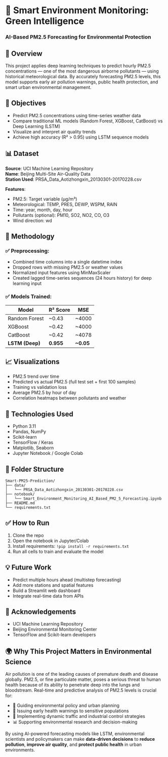 
# 🧠 Smart Environment Monitoring: Green Intelligence  
### AI-Based PM2.5 Forecasting for Environmental Protection

## 📌 Overview
This project applies deep learning techniques to predict hourly PM2.5 concentrations — one of the most dangerous airborne pollutants — using historical meteorological data. By accurately forecasting PM2.5 levels, this model supports early air pollution warnings, public health protection, and smart urban environmental management.

## 🎯 Objectives
- Predict PM2.5 concentrations using time-series weather data
- Compare traditional ML models (Random Forest, XGBoost, CatBoost) vs Deep Learning (LSTM)
- Visualize and interpret air quality trends
- Achieve high accuracy (R² > 0.95) using LSTM sequence models

## 📊 Dataset
**Source**: UCI Machine Learning Repository  
**Name**: Beijing Multi-Site Air-Quality Data  
**Station Used**: PRSA_Data_Aotizhongxin_20130301-20170228.csv

**Features**:
- PM2.5: Target variable (µg/m³)
- Meteorological: TEMP, PRES, DEWP, WSPM, RAIN
- Time: year, month, day, hour
- Pollutants (optional): PM10, SO2, NO2, CO, O3
- Wind direction: wd

## 🧪 Methodology

### ✅ Preprocessing:
- Combined time columns into a single datetime index
- Dropped rows with missing PM2.5 or weather values
- Normalized input features using MinMaxScaler
- Created lagged time-series sequences (24 hours history) for deep learning input

### ✅ Models Trained:

| Model         | R² Score | MSE       |
|---------------|----------|-----------|
| Random Forest | ~0.43    | ~4000     |
| XGBoost       | ~0.42    | ~4000     |
| CatBoost      | ~0.42    | ~4078     |
| **LSTM (Deep)**   | **0.955**  | **~0.05** |

## 📈 Visualizations
- PM2.5 trend over time
- Predicted vs actual PM2.5 (full test set + first 100 samples)
- Training vs validation loss
- Average PM2.5 by hour of day
- Correlation heatmaps between pollutants and weather

## 🧠 Technologies Used
- Python 3.11
- Pandas, NumPy
- Scikit-learn
- TensorFlow / Keras
- Matplotlib, Seaborn
- Jupyter Notebook / Google Colab

## 📁 Folder Structure
```
Smart-PM25-Prediction/
├── data/
│   └── PRSA_Data_Aotizhongxin_20130301-20170228.csv
├── notebook/
│   └── Smart_Environment_Monitoring_AI_Based_PM2_5_Forecasting.ipynb
├── README.md
└── requirements.txt
```

## ✅ How to Run
1. Clone the repo
2. Open the notebook in Jupyter/Colab
3. Install requirements: `!pip install -r requirements.txt`
4. Run all cells to train and evaluate the model

## 💡 Future Work
- Predict multiple hours ahead (multistep forecasting)
- Add more stations and spatial features
- Build a Streamlit web dashboard
- Integrate real-time data from APIs

## 🙌 Acknowledgements
- UCI Machine Learning Repository
- Beijing Environmental Monitoring Center
- TensorFlow and Scikit-learn developers

## 🌍 Why This Project Matters in Environmental Science

Air pollution is one of the leading causes of premature death and disease globally. PM2.5, or fine particulate matter, poses a serious threat to human health because of its ability to penetrate deep into the lungs and bloodstream. Real-time and predictive analysis of PM2.5 levels is crucial for:

- 🌱 Guiding environmental policy and urban planning
- 🏥 Issuing early health warnings to sensitive populations
- 🚦 Implementing dynamic traffic and industrial control strategies
- 📊 Supporting environmental research and decision-making

By using AI-powered forecasting models like LSTM, environmental scientists and policymakers can make **data-driven decisions** to **reduce pollution**, **improve air quality**, and **protect public health** in urban environments.

